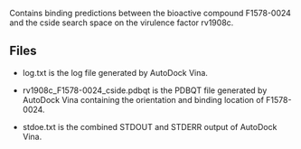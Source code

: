 Contains binding predictions between the bioactive compound F1578-0024 and the cside search space on the virulence factor rv1908c.

## Files

- log.txt is the log file generated by AutoDock Vina.

- rv1908c_F1578-0024_cside.pdbqt is the PDBQT file generated by AutoDock Vina containing the orientation and binding location of F1578-0024.

- stdoe.txt is the combined STDOUT and STDERR output of AutoDock Vina.

